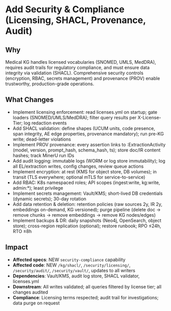 # Add Security & Compliance (Licensing, SHACL, Provenance, Audit)

## Why

Medical KG handles licensed vocabularies (SNOMED, UMLS, MedDRA), requires audit trails for regulatory compliance, and must ensure data integrity via validation (SHACL). Comprehensive security controls (encryption, RBAC, secrets management) and provenance (PROV) enable trustworthy, production-grade operations.

## What Changes

- Implement licensing enforcement: read licenses.yml on startup; gate loaders (SNOMED/UMLS/MedDRA); filter query results per X-License-Tier; log redaction events
- Add SHACL validation: define shapes (UCUM units, code presence, span integrity, AE edge properties, provenance mandatory); run pre-KG write; dead-letter violations
- Implement PROV provenance: every assertion links to :ExtractionActivity (model, version, prompt_hash, schema_hash, ts); store doc/IR content hashes; track MinerU run IDs
- Add audit logging: immutable logs (WORM or log store immutability); log all EL/extraction writes, config changes, review queue actions
- Implement encryption: at rest (KMS for object store, DB volumes); in transit (TLS everywhere; optional mTLS for service-to-service)
- Add RBAC: K8s namespaced roles; API scopes (ingest:write, kg:write, admin:*); least privilege
- Implement secrets management: Vault/KMS; short-lived DB credentials (dynamic secrets); 30-day rotation
- Add data retention & deletion: retention policies (raw sources 2y, IR 2y, embeddings on-demand, KG versioned); purge pipeline (delete doc → remove chunks → remove embeddings → remove KG nodes/edges)
- Implement backups & DR: daily snapshots (Neo4j, OpenSearch, object store); cross-region replication (optional); restore runbook; RPO ≤24h, RTO ≤8h

## Impact

- **Affected specs**: NEW `security-compliance` capability
- **Affected code**: NEW `/kg/shacl/`, `/security/licensing/`, `/security/audit/`, `/security/vault/`, updates to all writers
- **Dependencies**: Vault/KMS, audit log store, SHACL validator, licenses.yml
- **Downstream**: All writes validated; all queries filtered by license tier; all changes audited
- **Compliance**: Licensing terms respected; audit trail for investigations; data purge on request
